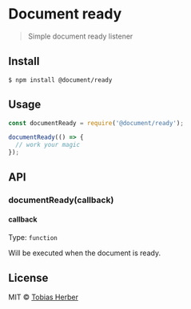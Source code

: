 # Document ready

> Simple document ready listener

## Install

```
$ npm install @document/ready
```


## Usage

```js
const documentReady = require('@document/ready');

documentReady(() => {
  // work your magic
});
```

## API

### documentReady(callback)

#### callback

Type: `function`

Will be executed when the document is ready.

## License

MIT © [Tobias Herber](http://tobihrbr.com)
